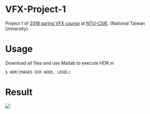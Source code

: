 # VFX-Project-1
Project 1 of [2018 spring VFX course](https://www.csie.ntu.edu.tw/~cyy/courses/vfx/18spring/assignments/proj1/index.html) at [NTU-CSIE](https://www.csie.ntu.edu.tw). (National Taiwan University)
# Usage
Download all files and use Matlab to execute HDR.m
```
$ HDR(IMAGES DIR HERE, LEVEL)
```
# Result

![](https://github.com/kevinisbest/VFX-Project-1/blob/master/tone-mapping-result/R06922106_R06946009_artifact_2.png)
